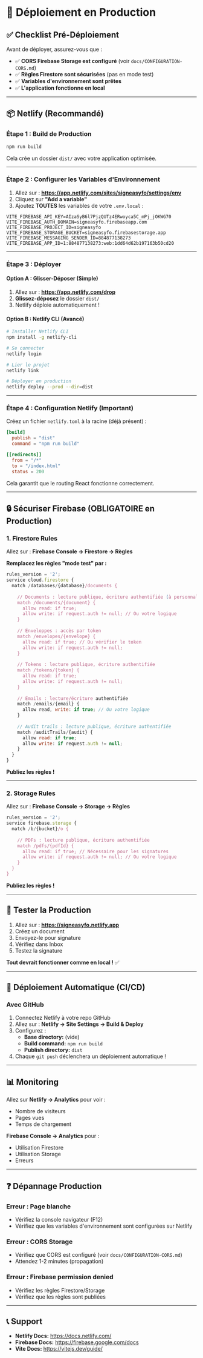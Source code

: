 # 🚀 Déploiement en Production

## ✅ Checklist Pré-Déploiement

Avant de déployer, assurez-vous que :

- ✅ **CORS Firebase Storage est configuré** (voir `docs/CONFIGURATION-CORS.md`)
- ✅ **Règles Firestore sont sécurisées** (pas en mode test)
- ✅ **Variables d'environnement sont prêtes**
- ✅ **L'application fonctionne en local**

---

## 📦 Netlify (Recommandé)

### **Étape 1 : Build de Production**

```bash
npm run build
```

Cela crée un dossier `dist/` avec votre application optimisée.

---

### **Étape 2 : Configurer les Variables d'Environnement**

1. Allez sur : **https://app.netlify.com/sites/signeasyfo/settings/env**
2. Cliquez sur **"Add a variable"**
3. Ajoutez **TOUTES** les variables de votre `.env.local` :

```
VITE_FIREBASE_API_KEY=AIzaSyB6l7PjzQUTz4ERwoyca5C_mPj_jOKWG70
VITE_FIREBASE_AUTH_DOMAIN=signeasyfo.firebaseapp.com
VITE_FIREBASE_PROJECT_ID=signeasyfo
VITE_FIREBASE_STORAGE_BUCKET=signeasyfo.firebasestorage.app
VITE_FIREBASE_MESSAGING_SENDER_ID=884877138273
VITE_FIREBASE_APP_ID=1:884877138273:web:1dd64d62b197163b50cd20
```

---

### **Étape 3 : Déployer**

#### **Option A : Glisser-Déposer (Simple)**

1. Allez sur : **https://app.netlify.com/drop**
2. **Glissez-déposez** le dossier `dist/`
3. Netlify déploie automatiquement !

#### **Option B : Netlify CLI (Avancé)**

```bash
# Installer Netlify CLI
npm install -g netlify-cli

# Se connecter
netlify login

# Lier le projet
netlify link

# Déployer en production
netlify deploy --prod --dir=dist
```

---

### **Étape 4 : Configuration Netlify (Important)**

Créez un fichier `netlify.toml` à la racine (déjà présent) :

```toml
[build]
  publish = "dist"
  command = "npm run build"

[[redirects]]
  from = "/*"
  to = "/index.html"
  status = 200
```

Cela garantit que le routing React fonctionne correctement.

---

## 🔒 Sécuriser Firebase (OBLIGATOIRE en Production)

### **1. Firestore Rules**

Allez sur : **Firebase Console → Firestore → Règles**

**Remplacez les règles "mode test" par :**

```javascript
rules_version = '2';
service cloud.firestore {
  match /databases/{database}/documents {
    
    // Documents : lecture publique, écriture authentifiée (à personnaliser)
    match /documents/{document} {
      allow read: if true;
      allow write: if request.auth != null; // Ou votre logique
    }
    
    // Enveloppes : accès par token
    match /envelopes/{envelope} {
      allow read: if true; // Ou vérifier le token
      allow write: if request.auth != null;
    }
    
    // Tokens : lecture publique, écriture authentifiée
    match /tokens/{token} {
      allow read: if true;
      allow write: if request.auth != null;
    }
    
    // Emails : lecture/écriture authentifiée
    match /emails/{email} {
      allow read, write: if true; // Ou votre logique
    }
    
    // Audit trails : lecture publique, écriture authentifiée
    match /auditTrails/{audit} {
      allow read: if true;
      allow write: if request.auth != null;
    }
  }
}
```

**Publiez les règles !**

---

### **2. Storage Rules**

Allez sur : **Firebase Console → Storage → Règles**

```javascript
rules_version = '2';
service firebase.storage {
  match /b/{bucket}/o {
    
    // PDFs : lecture publique, écriture authentifiée
    match /pdfs/{pdfId} {
      allow read: if true; // Nécessaire pour les signatures
      allow write: if request.auth != null; // Ou votre logique
    }
  }
}
```

**Publiez les règles !**

---

## 🧪 Tester la Production

1. Allez sur : **https://signeasyfo.netlify.app**
2. Créez un document
3. Envoyez-le pour signature
4. Vérifiez dans Inbox
5. Testez la signature

**Tout devrait fonctionner comme en local !** ✅

---

## 🔧 Déploiement Automatique (CI/CD)

### **Avec GitHub**

1. Connectez Netlify à votre repo GitHub
2. Allez sur : **Netlify → Site Settings → Build & Deploy**
3. Configurez :
   - **Base directory:** (vide)
   - **Build command:** `npm run build`
   - **Publish directory:** `dist`
4. Chaque `git push` déclenchera un déploiement automatique !

---

## 📊 Monitoring

Allez sur **Netlify → Analytics** pour voir :
- Nombre de visiteurs
- Pages vues
- Temps de chargement

**Firebase Console → Analytics** pour :
- Utilisation Firestore
- Utilisation Storage
- Erreurs

---

## ❓ Dépannage Production

### **Erreur : Page blanche**
- Vérifiez la console navigateur (F12)
- Vérifiez que les variables d'environnement sont configurées sur Netlify

### **Erreur : CORS Storage**
- Vérifiez que CORS est configuré (voir `docs/CONFIGURATION-CORS.md`)
- Attendez 1-2 minutes (propagation)

### **Erreur : Firebase permission denied**
- Vérifiez les règles Firestore/Storage
- Vérifiez que les règles sont publiées

---

## 📞 Support

- **Netlify Docs:** https://docs.netlify.com/
- **Firebase Docs:** https://firebase.google.com/docs
- **Vite Docs:** https://vitejs.dev/guide/

